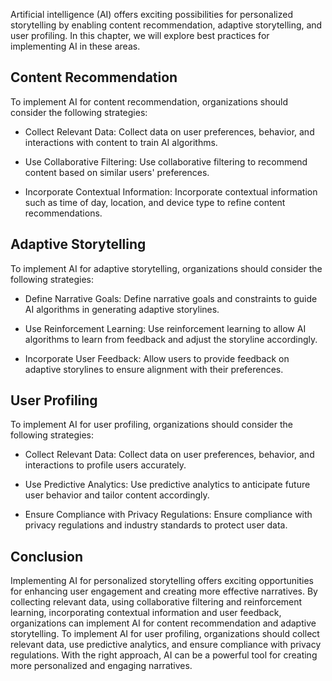 
Artificial intelligence (AI) offers exciting possibilities for personalized storytelling by enabling content recommendation, adaptive storytelling, and user profiling. In this chapter, we will explore best practices for implementing AI in these areas.

Content Recommendation
----------------------

To implement AI for content recommendation, organizations should consider the following strategies:

* Collect Relevant Data: Collect data on user preferences, behavior, and interactions with content to train AI algorithms.

* Use Collaborative Filtering: Use collaborative filtering to recommend content based on similar users' preferences.

* Incorporate Contextual Information: Incorporate contextual information such as time of day, location, and device type to refine content recommendations.

Adaptive Storytelling
---------------------

To implement AI for adaptive storytelling, organizations should consider the following strategies:

* Define Narrative Goals: Define narrative goals and constraints to guide AI algorithms in generating adaptive storylines.

* Use Reinforcement Learning: Use reinforcement learning to allow AI algorithms to learn from feedback and adjust the storyline accordingly.

* Incorporate User Feedback: Allow users to provide feedback on adaptive storylines to ensure alignment with their preferences.

User Profiling
--------------

To implement AI for user profiling, organizations should consider the following strategies:

* Collect Relevant Data: Collect data on user preferences, behavior, and interactions to profile users accurately.

* Use Predictive Analytics: Use predictive analytics to anticipate future user behavior and tailor content accordingly.

* Ensure Compliance with Privacy Regulations: Ensure compliance with privacy regulations and industry standards to protect user data.

Conclusion
----------

Implementing AI for personalized storytelling offers exciting opportunities for enhancing user engagement and creating more effective narratives. By collecting relevant data, using collaborative filtering and reinforcement learning, incorporating contextual information and user feedback, organizations can implement AI for content recommendation and adaptive storytelling. To implement AI for user profiling, organizations should collect relevant data, use predictive analytics, and ensure compliance with privacy regulations. With the right approach, AI can be a powerful tool for creating more personalized and engaging narratives.
